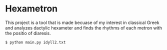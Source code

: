 # Hexametron

This project is a tool that is made becuase of my interest in classical Greek and analyzes dactylic hexameter and finds the rhythms of each metron with the positio of diaresis.

```bash
$ python main.py idyll2.txt
```
